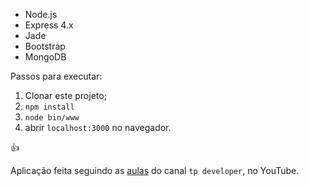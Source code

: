 - Node.js
- Express 4.x
- Jade
- Bootstrap
- MongoDB

Passos para executar:

1. Clonar este projeto;
2. `npm install`
3. `node bin/www`
4. abrir `localhost:3000` no navegador.

:+1:

Aplicação feita seguindo as [aulas](https://www.youtube.com/watch?v=TAZaYjk7klo) do canal `tp developer`, no YouTube.
